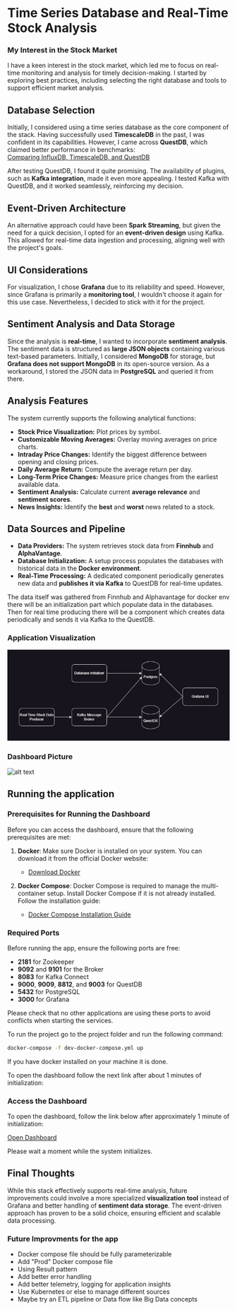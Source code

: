 # Time Series Database and Real-Time Stock Analysis  

### My Interest in the Stock Market

I have a keen interest in the stock market, which led me to focus on real-time monitoring and analysis for timely decision-making. I started by exploring best practices, including selecting the right database and tools to support efficient market analysis.

## Database Selection  
Initially, I considered using a time series database as the core component of the stack. Having successfully used **TimescaleDB** in the past, I was confident in its capabilities. However, I came across **QuestDB**, which claimed better performance in benchmarks:  
[Comparing InfluxDB, TimescaleDB, and QuestDB](https://questdb.com/blog/comparing-influxdb-timescaledb-questdb-time-series-databases/)  

After testing QuestDB, I found it quite promising. The availability of plugins, such as **Kafka integration**, made it even more appealing. I tested Kafka with QuestDB, and it worked seamlessly, reinforcing my decision.  

## Event-Driven Architecture  
An alternative approach could have been **Spark Streaming**, but given the need for a quick decision, I opted for an **event-driven design** using Kafka. This allowed for real-time data ingestion and processing, aligning well with the project's goals.  

## UI Considerations  
For visualization, I chose **Grafana** due to its reliability and speed. However, since Grafana is primarily a **monitoring tool**, I wouldn't choose it again for this use case. Nevertheless, I decided to stick with it for the project.  

## Sentiment Analysis and Data Storage  
Since the analysis is **real-time**, I wanted to incorporate **sentiment analysis**. The sentiment data is structured as **large JSON objects** containing various text-based parameters. Initially, I considered **MongoDB** for storage, but **Grafana does not support MongoDB** in its open-source version. As a workaround, I stored the JSON data in **PostgreSQL** and queried it from there.  

## Analysis Features  
The system currently supports the following analytical functions:  

- **Stock Price Visualization:** Plot prices by symbol.  
- **Customizable Moving Averages:** Overlay moving averages on price charts.  
- **Intraday Price Changes:** Identify the biggest difference between opening and closing prices.  
- **Daily Average Return:** Compute the average return per day.  
- **Long-Term Price Changes:** Measure price changes from the earliest available data.  
- **Sentiment Analysis:** Calculate current **average relevance** and **sentiment scores**.  
- **News Insights:** Identify the **best** and **worst** news related to a stock.  

## Data Sources and Pipeline  
- **Data Providers:** The system retrieves stock data from **Finnhub** and **AlphaVantage**.  
- **Database Initialization:** A setup process populates the databases with historical data in the **Docker environment**.  
- **Real-Time Processing:** A dedicated component periodically generates new data and **publishes it via Kafka** to QuestDB for real-time updates.  


The data itself was gathered from Finnhub and Alphavantage for docker env there will be an initialization part which populate data in the databases. Then for real time producing there will be a component which creates data periodically and sends it via Kafka to the QuestDB.

### Application Visualization

![alt text](pictures/real_time_stock_data.drawio.png)

### Dashboard Picture

![alt text](image.png)

## Running the application

### Prerequisites for Running the Dashboard

Before you can access the dashboard, ensure that the following prerequisites are met:

1. **Docker**: Make sure Docker is installed on your system. You can download it from the official Docker website:
   - [Download Docker](https://www.docker.com/get-started)

2. **Docker Compose**: Docker Compose is required to manage the multi-container setup. Install Docker Compose if it is not already installed. Follow the installation guide:
   - [Docker Compose Installation Guide](https://docs.docker.com/compose/install/)


### Required Ports

Before running the app, ensure the following ports are free:

- **2181** for Zookeeper
- **9092** and **9101** for the Broker
- **8083** for Kafka Connect
- **9000**, **9009**, **8812**, and **9003** for QuestDB
- **5432** for PostgreSQL
- **3000** for Grafana

Please check that no other applications are using these ports to avoid conflicts when starting the services.

To run the project go to the project folder and run the following command:

```bash
docker-compose -f dev-docker-compose.yml up
```

If you have docker installed on your machine it is done.

To open the dashboard follow the next link after about 1 minutes of initialization:

### Access the Dashboard

To open the dashboard, follow the link below after approximately 1 minute of initialization:

[Open Dashboard](http://localhost:3000/)

Please wait a moment while the system initializes.

## Final Thoughts  
While this stack effectively supports real-time analysis, future improvements could involve a more specialized **visualization tool** instead of Grafana and better handling of **sentiment data storage**. The event-driven approach has proven to be a solid choice, ensuring efficient and scalable data processing.  

### Future Improvments for the app
- Docker compose file should be fully parameterizable
- Add "Prod" Docker compose file
- Using Result pattern
- Add better error handling
- Add better telemetry, logging for application insights
- Use Kubernetes or else to manage different sources
- Maybe try an ETL pipeline or Data flow like Big Data concepts
